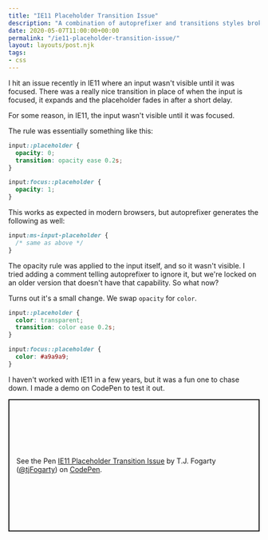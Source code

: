 ```yaml
---
title: "IE11 Placeholder Transition Issue"
description: "A combination of autoprefixer and transitions styles broke an input in IE11."
date: 2020-05-07T11:00:00+00:00
permalink: "/ie11-placeholder-transition-issue/"
layout: layouts/post.njk
tags:
- css
---
```


I hit an issue recently in IE11 where an input wasn't visible until it was focused. There was a really nice transition in place of when the input is focused, it expands and the placeholder fades in after a short delay.

For some reason, in IE11, the input wasn't visible until it was focused.

The rule was essentially something like this:

``` css
input::placeholder {
  opacity: 0;
  transition: opacity ease 0.2s;
}

input:focus::placeholder {
  opacity: 1;
}
```

This works as expected in modern browsers, but autoprefixer generates the following as well:

``` css
input:ms-input-placeholder {
  /* same as above */
}
```

The opacity rule was applied to the input itself, and so it wasn't visible. I tried adding a comment telling autoprefixer to ignore it, but we're locked on an older version that doesn't have that capability. So what now?

Turns out it's a small change. We swap `opacity` for `color`.

``` css
input::placeholder {
  color: transparent;
  transition: color ease 0.2s;
}

input:focus::placeholder {
  color: #a9a9a9;
}
```

I haven't worked with IE11 in a few years, but it was a fun one to chase down. I made a demo on CodePen to test it out.

<p class="codepen" data-height="265" data-theme-id="light" data-default-tab="css,result" data-user="tjFogarty" data-slug-hash="5e40ec0db99d981980aa855e44eb9cb4" style="height: 265px; box-sizing: border-box; display: flex; align-items: center; justify-content: center; border: 2px solid; margin: 1em 0; padding: 1em;" data-pen-title="IE11 Placeholder Transition Issue">
  <span>See the Pen <a href="https://codepen.io/tjFogarty/pen/5e40ec0db99d981980aa855e44eb9cb4">
  IE11 Placeholder Transition Issue</a> by T.J. Fogarty (<a href="https://codepen.io/tjFogarty">@tjFogarty</a>)
  on <a href="https://codepen.io">CodePen</a>.</span>
</p>
<script async src="https://static.codepen.io/assets/embed/ei.js"></script>
